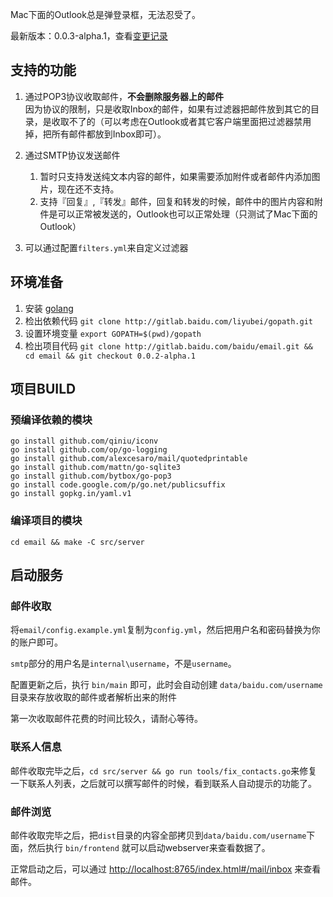 Mac下面的Outlook总是弹登录框，无法忍受了。

最新版本：0.0.3-alpha.1，查看[变更记录](Changelog)

## 支持的功能

1. 通过POP3协议收取邮件，**不会删除服务器上的邮件**    
   因为协议的限制，只是收取Inbox的邮件，如果有过滤器把邮件放到其它的目录，是收取不了的（可以考虑在Outlook或者其它客户端里面把过滤器禁用掉，把所有邮件都放到Inbox即可）。
2. 通过SMTP协议发送邮件  
   1.  暂时只支持发送纯文本内容的邮件，如果需要添加附件或者邮件内添加图片，现在还不支持。
   2.  支持『回复』,『转发』邮件，回复和转发的时候，邮件中的图片内容和附件是可以正常被发送的，Outlook也可以正常处理（只测试了Mac下面的Outlook）
   
3. 可以通过配置`filters.yml`来自定义过滤器

## 环境准备

1. 安装 [golang](http://golang.org)
2. 检出依赖代码 `git clone http://gitlab.baidu.com/liyubei/gopath.git`
3. 设置环境变量 `export GOPATH=$(pwd)/gopath`
4. 检出项目代码 `git clone http://gitlab.baidu.com/baidu/email.git && cd email && git checkout 0.0.2-alpha.1`

## 项目BUILD

### 预编译依赖的模块

```
go install github.com/qiniu/iconv
go install github.com/op/go-logging
go install github.com/alexcesaro/mail/quotedprintable
go install github.com/mattn/go-sqlite3
go install github.com/bytbox/go-pop3
go install code.google.com/p/go.net/publicsuffix
go install gopkg.in/yaml.v1
```

### 编译项目的模块

```
cd email && make -C src/server
```

## 启动服务

### 邮件收取

将`email/config.example.yml`复制为`config.yml`，然后把用户名和密码替换为你的账户即可。

`smtp`部分的用户名是`internal\username`，不是`username`。

配置更新之后，执行 `bin/main` 即可，此时会自动创建 `data/baidu.com/username` 目录来存放收取的邮件或者解析出来的附件

第一次收取邮件花费的时间比较久，请耐心等待。

### 联系人信息

邮件收取完毕之后，`cd src/server && go run tools/fix_contacts.go`来修复一下联系人列表，之后就可以撰写邮件的时候，看到联系人自动提示的功能了。

### 邮件浏览

邮件收取完毕之后，把`dist`目录的内容全部拷贝到`data/baidu.com/username`下面，然后执行 `bin/frontend` 就可以启动webserver来查看数据了。

正常启动之后，可以通过 <http://localhost:8765/index.html#/mail/inbox> 来查看邮件。
